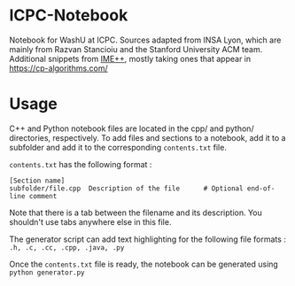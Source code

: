 # ICPC-Notebook
Notebook for WashU at ICPC. Sources adapted from INSA Lyon, which are mainly from Razvan Stancioiu and the Stanford University ACM team. Additional snippets from [IME++](https://github.com/imeplusplus/icpc-notebook/), mostly taking ones that appear in https://cp-algorithms.com/

# Usage
C++ and Python notebook files are located in the cpp/ and python/ directories, respectively.
To add files and sections to a notebook, add it to a subfolder and add it to the corresponding `contents.txt` file.

`contents.txt` has the following format :
```
[Section name]
subfolder/file.cpp  Description of the file      # Optional end-of-line comment
```
Note that there is a tab between the filename and its description. You shouldn't use tabs anywhere else in this file.

The generator script can add text highlighting for the following file formats : `.h, .c, .cc, .cpp, .java, .py`

Once the `contents.txt` file is ready, the notebook can be generated using `python generator.py`
